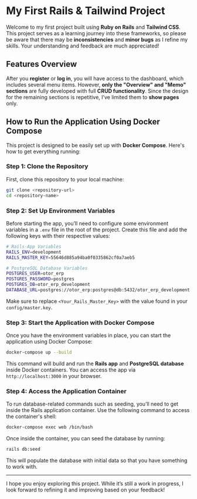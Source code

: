 
# My First Rails & Tailwind Project

Welcome to my first project built using **Ruby on Rails** and **Tailwind CSS**. This project serves as a learning journey into these frameworks, so please be aware that there may be **inconsistencies** and **minor bugs** as I refine my skills. Your understanding and feedback are much appreciated!

## Features Overview

After you **register** or **log in**, you will have access to the dashboard, which includes several menu items. However, **only the "Overview" and "Memo" sections** are fully developed with full **CRUD functionality**. Since the design for the remaining sections is repetitive, I’ve limited them to **show pages** only.

## How to Run the Application Using Docker Compose

This project is designed to be easily set up with **Docker Compose**. Here's how to get everything running:

### Step 1: Clone the Repository

First, clone this repository to your local machine:

```bash
git clone <repository-url>
cd <repository-name>
```

### Step 2: Set Up Environment Variables

Before starting the app, you’ll need to configure some environment variables in a `.env` file in the root of the project. Create this file and add the following keys with their respective values:

```bash
# Rails-App Variables
RAILS_ENV=development
RAILS_MASTER_KEY=55646d885a94ba0f0335862cf0a7aeb5

# PostgreSQL Database Variables
POSTGRES_USER=otor_erp
POSTGRES_PASSWORD=postgres
POSTGRES_DB=otor_erp_development
DATABASE_URL=postgres://otor_erp:postgres@db:5432/otor_erp_development
```

Make sure to replace `<Your_Rails_Master_Key>` with the value found in your `config/master.key`.

### Step 3: Start the Application with Docker Compose

Once you have the environment variables in place, you can start the application using Docker Compose:

```bash
docker-compose up --build
```

This command will build and run the **Rails app** and **PostgreSQL database** inside Docker containers. You can access the app via `http://localhost:3000` in your browser.

### Step 4: Access the Application Container

To run database-related commands such as seeding, you’ll need to get inside the Rails application container. Use the following command to access the container's shell:

```bash
docker-compose exec web /bin/bash
```

Once inside the container, you can seed the database by running:

```bash
rails db:seed
```

This will populate the database with initial data so that you have something to work with.

---

I hope you enjoy exploring this project. While it’s still a work in progress, I look forward to refining it and improving based on your feedback!
